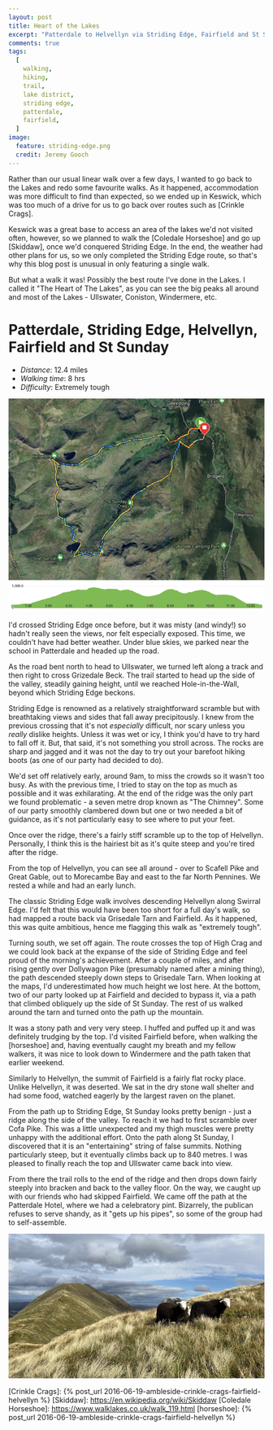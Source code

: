 ```yaml
---
layout: post
title: Heart of the Lakes
excerpt: "Patterdale to Helvellyn via Striding Edge, Fairfield and St Sunday"
comments: true
tags:
  [
    walking,
    hiking,
    trail,
    lake district,
    striding edge,
    patterdale,
    fairfield,
  ]
image:
  feature: striding-edge.png
  credit: Jeremy Gooch
---
```


Rather than our usual linear walk over a few days, I wanted to go back to the Lakes and redo some favourite walks.  As it happened, accommodation was more difficult to find than expected, so we ended up in Keswick, which was too much of a drive for us to go back over routes such as [Crinkle Crags].

Keswick was a great base to access an area of the lakes we'd not visited often, however, so we planned to walk the [Coledale Horseshoe] and go up [Skiddaw], once we'd conquered Striding Edge.  In the end, the weather had other plans for us, so we only completed the Striding Edge route, so that's why this blog post is unusual in only featuring a single walk.

But what a walk it was!  Possibly the best route I've done in the Lakes.  I called it "The Heart of The Lakes", as you can see the big peaks all around and most of the Lakes - Ullswater, Coniston, Windermere, etc.

# Patterdale, Striding Edge, Helvellyn, Fairfield and St Sunday

- _Distance_: 12.4 miles
- _Walking time_: 8 hrs
- _Difficulty_: Extremely tough

![Map Patterdale Striding Edge Fairfield](/images/map-patterdale-striding-edge-fairfield.png)

I'd crossed Striding Edge once before, but it was misty (and windy!) so hadn't really seen the views, nor felt especially exposed.  This time, we couldn't have had better weather.  Under blue skies, we parked near the school in Patterdale and headed up the road.

As the road bent north to head to Ullswater, we turned left along a track and then right to cross Grizedale Beck.  The trail started to head up the side of the valley, steadily gaining height, until we reached Hole-in-the-Wall, beyond which Striding Edge beckons.

Striding Edge is renowned as a relatively straightforward scramble but with breathtaking views and sides that fall away precipitously.  I knew from the previous crossing that it's not _especially_ difficult, nor scary unless you *really* dislike heights.  Unless it was wet or icy, I think you'd have to try hard to fall off it.  But, that said, it's not something you stroll across.  The rocks are sharp and jagged and it was not the day to try out your barefoot hiking boots (as one of our party had decided to do).

We'd set off relatively early, around 9am, to miss the crowds so it wasn't too busy.  As with the previous time, I tried to stay on the top as much as possible and it was exhilarating.  At the end of the ridge was the only part we found problematic - a seven metre drop known as "The Chimney".  Some of our party smoothly clambered down but one or two needed a bit of guidance, as it's not particularly easy to see where to put your feet.

Once over the ridge, there's a fairly stiff scramble up to the top of Helvellyn.  Personally, I think this is the hairiest bit as it's quite steep and you're tired after the ridge.

From the top of Helvellyn, you can see all around - over to Scafell Pike and Great Gable, out to Morecambe Bay and east to the far North Pennines.  We rested a while and had an early lunch.

The classic Striding Edge walk involves descending Helvellyn along Swirral Edge.  I'd felt that this would have been too short for a full day's walk, so had mapped a route back via Grisedale Tarn and Fairfield.  As it happened, this was quite ambitious, hence me flagging this walk as "extremely tough".

Turning south, we set off again.  The route crosses the top of High Crag and we could look back at the expanse of the side of Striding Edge and feel proud of the morning's achievement.  After a couple of miles, and after rising gently over Dollywagon Pike (presumably named after a mining thing), the path descended steeply down steps to Grisedale Tarn.  When looking at the maps, I'd underestimated how much height we lost here.  At the bottom, two of our party looked up at Fairfield and decided to bypass it, via a path that climbed obliquely up the side of St Sunday.  The rest of us walked around the tarn and turned onto the path up the mountain.

It was a stony path and very very steep.  I huffed and puffed up it and was definitely trudging by the top.  I'd visited Fairfield before, when walking the [horseshoe] and, having eventually caught my breath and my fellow walkers, it was nice to look down to Windermere and the path taken that earlier weekend.

Similarly to Helvellyn, the summit of Fairfield is a fairly flat rocky place.  Unlike Helvellyn, it was deserted.  We sat in the dry stone wall shelter and had some food, watched eagerly by the largest raven on the planet.

From the path up to Striding Edge, St Sunday looks pretty benign - just a ridge along the side of the valley.  To reach it we had to first scramble over Cofa Pike.  This was a little unexpected and my thigh muscles were pretty unhappy with the additional effort.  Onto the path along St Sunday, I discovered that it is an "entertaining" string of false summits.  Nothing particularly steep, but it eventually climbs back up to 840 metres.  I was pleased to finally reach the top and Ullswater came back into view.

From there the trail rolls to the end of the ridge and then drops down fairly steeply into bracken and back to the valley floor.  On the way, we caught up with our friends who had skipped Fairfield.  We came off the path at the Patterdale Hotel, where we had a celebratory pint.  Bizarrely, the publican refuses to serve shandy, as it "gets up his pipes", so some of the group had to self-assemble.


![St Sunday sheep](/images/st-sunday-sheep.png)

[Crinkle Crags]: {% post_url 2016-06-19-ambleside-crinkle-crags-fairfield-helvellyn %}
[Skiddaw]: https://en.wikipedia.org/wiki/Skiddaw
[Coledale Horseshoe]: https://www.walklakes.co.uk/walk_119.html
[horseshoe]: {% post_url 2016-06-19-ambleside-crinkle-crags-fairfield-helvellyn %}
